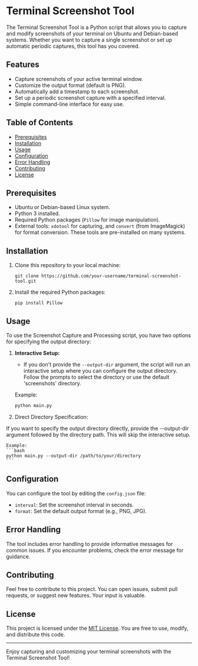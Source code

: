 # Terminal Screenshot Tool

The Terminal Screenshot Tool is a Python script that allows you to capture and modify screenshots of your terminal on Ubuntu and Debian-based systems. Whether you want to capture a single screenshot or set up automatic periodic captures, this tool has you covered.

## Features

- Capture screenshots of your active terminal window.
- Customize the output format (default is PNG).
- Automatically add a timestamp to each screenshot.
- Set up a periodic screenshot capture with a specified interval.
- Simple command-line interface for easy use.

## Table of Contents

- [Prerequisites](#prerequisites)
- [Installation](#installation)
- [Usage](#usage)
- [Configuration](#configuration)
- [Error Handling](#error-handling)
- [Contributing](#contributing)
- [License](#license)

## Prerequisites

- Ubuntu or Debian-based Linux system.
- Python 3 installed.
- Required Python packages (`Pillow` for image manipulation).
- External tools: `xdotool` for capturing, and `convert` (from ImageMagick) for format conversion. These tools are pre-installed on many systems.

## Installation

1. Clone this repository to your local machine:

    ```shell
    git clone https://github.com/your-username/terminal-screenshot-tool.git
    ```

2. Install the required Python packages:

    ```shell
    pip install Pillow
    ```

## Usage

To use the Screenshot Capture and Processing script, you have two options for specifying the output directory:

1. **Interactive Setup:**
   - If you don't provide the `--output-dir` argument, the script will run an interactive setup where you can configure the output directory. Follow the prompts to select the directory or use the default 'screenshots' directory.

   Example:
   ```bash
   python main.py
    ```
2. Direct Directory Specification:

If you want to specify the output directory directly, provide the --output-dir argument followed by the directory path. This will skip the interactive setup.

    Example:
    ```bash 
    python main.py --output-dir /path/to/your/directory
    ```

## Configuration

You can configure the tool by editing the `config.json` file:

- `interval`: Set the screenshot interval in seconds.
- `format`: Set the default output format (e.g., PNG, JPG).

## Error Handling

The tool includes error handling to provide informative messages for common issues. If you encounter problems, check the error message for guidance.

## Contributing

Feel free to contribute to this project. You can open issues, submit pull requests, or suggest new features. Your input is valuable.

## License

This project is licensed under the [MIT License](LICENSE). You are free to use, modify, and distribute this code.

---

Enjoy capturing and customizing your terminal screenshots with the Terminal Screenshot Tool!


